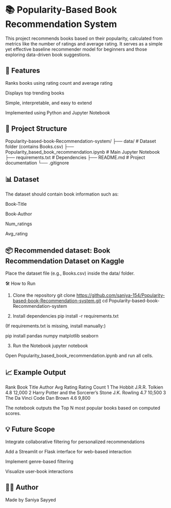 # 📚 Popularity-Based Book Recommendation System

This project recommends books based on their popularity, calculated from metrics like the number of ratings and average rating.
It serves as a simple yet effective baseline recommender model for beginners and those exploring data-driven book suggestions.

## 🚀 Features

Ranks books using rating count and average rating

Displays top trending books

Simple, interpretable, and easy to extend

Implemented using Python and Jupyter Notebook

## 📁 Project Structure
Popularity-based-book-Recommendation-system/
├── data/                     # Dataset folder (contains Books.csv)
├── Popularity_based_book_recommendation.ipynb   # Main Jupyter Notebook
├── requirements.txt          # Dependencies
├── README.md                 # Project documentation
└── .gitignore

## 📊 Dataset

The dataset should contain book information such as:

Book-Title

Book-Author

Num_ratings

Avg_rating

## 📦 Recommended dataset: Book Recommendation Dataset on Kaggle

Place the dataset file (e.g., Books.csv) inside the data/ folder.

🛠 How to Run
1. Clone the repository
git clone https://github.com/saniya-154/Popularity-based-book-Recommendation-system.git
cd Popularity-based-book-Recommendation-system

2. Install dependencies
pip install -r requirements.txt


(If requirements.txt is missing, install manually:)

pip install pandas numpy matplotlib seaborn

3. Run the Notebook
jupyter notebook


Open Popularity_based_book_recommendation.ipynb and run all cells.

## 📈 Example Output
Rank	Book Title	Author	Avg Rating	Rating Count
1	The Hobbit	J.R.R. Tolkien	4.8	12,000
2	Harry Potter and the Sorcerer’s Stone	J.K. Rowling	4.7	10,500
3	The Da Vinci Code	Dan Brown	4.6	9,800

The notebook outputs the Top N most popular books based on computed scores.

## 💡 Future Scope

Integrate collaborative filtering for personalized recommendations

Add a Streamlit or Flask interface for web-based interaction

Implement genre-based filtering

Visualize user-book interactions

## 👩‍💻 Author

Made by Saniya Sayyed
